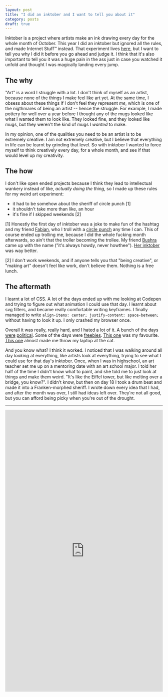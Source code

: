 ```yaml
---
layout: post
title: "I did an inktober and I want to tell you about it"
category: posts
draft: true
---
```


Inktober is a project where artists make an ink drawing every day for the
whole month of October. This year I did an inktober but ignored all the rules, and
made Internet Stuff™️ instead. That experiment lives [here](https://howthee.glitch.me), but
I want to tell you why I did it before you go ahead and judge it. I
think that it's also important to tell you it was a huge pain in the ass just
in case you watched it unfold and thought I was magically landing every jump.

## The why
"Art" is a word I struggle with a lot. I don't think of myself as an artist, because
none of the things I make feel like art yet. At the same time, I obsess about these
things if I don't feel they represent _me_, which is one of the
nigthmares of being an artist -- hence the struggle. For example, I made pottery for well over a year
before I thought any of the mugs looked like what I wanted them to look like.
They looked fine, and they looked like mugs, but they weren't the kind of mugs
I _wanted_ to make.

In my opinion, one of the qualities you need to be an artist is to be
extremely creative. I am not extremely creative, but I believe that everything
in life can be learnt by grinding that level. So with inktober I wanted to
force myself to think creatively every day, for a whole month, and see if that
would level up my creativity.

## The how
I don't like open ended projects because I think they lead to
intellectual wankery instead of like, _actually doing the thing_, so I made up these rules
for my weird art experiment:

- it had to be somehow about the sheriff of circle punch [1]
- it shouldn't take more than like, an hour
- it's fine if I skipped weekends [2]

[1] Honestly the first day of inktober was a joke to make fun of the hashtag
and my friend [Fabian](https://twitter.com/fabrahamlincoln), who I troll
with a [circle punch](https://www.urbandictionary.com/define.php?term=Circle%20Game)
any time I can. This of course ended up trolling me, because I did the whole fucking month
afterwards, so ain't that the troller becoming the trollee. My friend [Bushra](https://twitter.com/goatsandbacon) came up with the name ("it's always howdy,
never howthee"). [Her inktober](https://twitter.com/search?q=from%3A%40goatsandbacon%20%23inktober&src=typd) was way better.

[2] I don't work weekends, and if anyone tells you that "being creative",
or "making art" doesn't feel like work, don't believe them. Nothing is a free lunch.

## The aftermath
I learnt a lot of CSS. A lot of the days ended up with me looking at Codepen
and trying to figure out what animation I could use that day. I learnt about
svg filters, and became really comfortable writing keyframes. I finally
managed to write `align-items: center; justify-content: space-between;`
without having to look it up. I only crashed my browser once.

Overall it was really, really hard, and I hated a lot of it.
A bunch of the days [were](https://howthee.glitch.me/day-5.html) [political](https://howthee.glitch.me/day-6.html). Some of the days were [freebies](https://howthee.glitch.me/day-8.html). [This one](https://howthee.glitch.me/day-18.html)
was my favourite. [This one](https://howthee.glitch.me/day-10.html) almost
made me throw my laptop at the cat.

And you know what? I think it worked. I noticed that I was walking around all day
_looking_ at everything, like artists look at everything, trying to see
what I could use for that day's inktober. Once, when I was in
highschool, an art teacher set me up on a mentoring date with an art school major.
I told her half of the time I didn't know what to paint, and she told me to
just look at things and make them weird. "It's like the Eiffel tower, but like
melting over a bridge, you know?". I didn't know, but then on day 18
I took a drum beat and made it into a Franken-morphed sheriff. I wrote down
every idea that I had, and after the month was over, I still had ideas left over.
They're not all good, but you can afford being picky when you're out of the drought.

<hr>
<div class="glitch-embed-wrap" style="height: 900px; width: 100%;">
  <iframe
    allow="geolocation; microphone; camera; midi; encrypted-media"
    src="https://glitch.com/embed/#!/embed/howthee?path=README.md&previewSize=100"
    alt="howthee on Glitch"
    style="height: 100%; width: 100%; border: 0;">
  </iframe>
</div>
